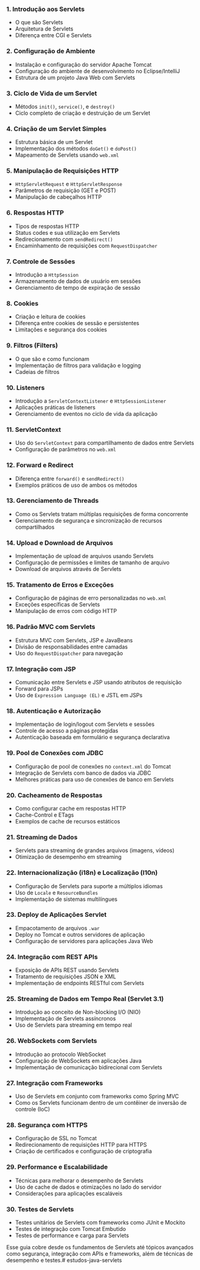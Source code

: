 ### **1. Introdução aos Servlets**

- O que são Servlets
- Arquitetura de Servlets
- Diferença entre CGI e Servlets

### **2. Configuração de Ambiente**

- Instalação e configuração do servidor Apache Tomcat
- Configuração do ambiente de desenvolvimento no Eclipse/IntelliJ
- Estrutura de um projeto Java Web com Servlets

### **3. Ciclo de Vida de um Servlet**

- Métodos `init()`, `service()`, e `destroy()`
- Ciclo completo de criação e destruição de um Servlet

### **4. Criação de um Servlet Simples**

- Estrutura básica de um Servlet
- Implementação dos métodos `doGet()` e `doPost()`
- Mapeamento de Servlets usando `web.xml`

### **5. Manipulação de Requisições HTTP**

- `HttpServletRequest` e `HttpServletResponse`
- Parâmetros de requisição (GET e POST)
- Manipulação de cabeçalhos HTTP

### **6. Respostas HTTP**

- Tipos de respostas HTTP
- Status codes e sua utilização em Servlets
- Redirecionamento com `sendRedirect()`
- Encaminhamento de requisições com `RequestDispatcher`

### **7. Controle de Sessões**

- Introdução a `HttpSession`
- Armazenamento de dados de usuário em sessões
- Gerenciamento de tempo de expiração de sessão

### **8. Cookies**

- Criação e leitura de cookies
- Diferença entre cookies de sessão e persistentes
- Limitações e segurança dos cookies

### **9. Filtros (Filters)**

- O que são e como funcionam
- Implementação de filtros para validação e logging
- Cadeias de filtros

### **10. Listeners**

- Introdução a `ServletContextListener` e `HttpSessionListener`
- Aplicações práticas de listeners
- Gerenciamento de eventos no ciclo de vida da aplicação

### **11. ServletContext**

- Uso do `ServletContext` para compartilhamento de dados entre Servlets
- Configuração de parâmetros no `web.xml`

### **12. Forward e Redirect**

- Diferença entre `forward()` e `sendRedirect()`
- Exemplos práticos de uso de ambos os métodos

### **13. Gerenciamento de Threads**

- Como os Servlets tratam múltiplas requisições de forma concorrente
- Gerenciamento de segurança e sincronização de recursos compartilhados

### **14. Upload e Download de Arquivos**

- Implementação de upload de arquivos usando Servlets
- Configuração de permissões e limites de tamanho de arquivo
- Download de arquivos através de Servlets

### **15. Tratamento de Erros e Exceções**

- Configuração de páginas de erro personalizadas no `web.xml`
- Exceções específicas de Servlets
- Manipulação de erros com código HTTP

### **16. Padrão MVC com Servlets**

- Estrutura MVC com Servlets, JSP e JavaBeans
- Divisão de responsabilidades entre camadas
- Uso do `RequestDispatcher` para navegação

### **17. Integração com JSP**

- Comunicação entre Servlets e JSP usando atributos de requisição
- Forward para JSPs
- Uso de `Expression Language (EL)` e JSTL em JSPs

### **18. Autenticação e Autorização**

- Implementação de login/logout com Servlets e sessões
- Controle de acesso a páginas protegidas
- Autenticação baseada em formulário e segurança declarativa

### **19. Pool de Conexões com JDBC**

- Configuração de pool de conexões no `context.xml` do Tomcat
- Integração de Servlets com banco de dados via JDBC
- Melhores práticas para uso de conexões de banco em Servlets

### **20. Cacheamento de Respostas**

- Como configurar cache em respostas HTTP
- Cache-Control e ETags
- Exemplos de cache de recursos estáticos

### **21. Streaming de Dados**

- Servlets para streaming de grandes arquivos (imagens, vídeos)
- Otimização de desempenho em streaming

### **22. Internacionalização (i18n) e Localização (l10n)**

- Configuração de Servlets para suporte a múltiplos idiomas
- Uso de `Locale` e `ResourceBundles`
- Implementação de sistemas multilíngues

### **23. Deploy de Aplicações Servlet**

- Empacotamento de arquivos `.war`
- Deploy no Tomcat e outros servidores de aplicação
- Configuração de servidores para aplicações Java Web

### **24. Integração com REST APIs**

- Exposição de APIs REST usando Servlets
- Tratamento de requisições JSON e XML
- Implementação de endpoints RESTful com Servlets

### **25. Streaming de Dados em Tempo Real (Servlet 3.1)**

- Introdução ao conceito de Non-blocking I/O (NIO)
- Implementação de Servlets assíncronos
- Uso de Servlets para streaming em tempo real

### **26. WebSockets com Servlets**

- Introdução ao protocolo WebSocket
- Configuração de WebSockets em aplicações Java
- Implementação de comunicação bidirecional com Servlets

### **27. Integração com Frameworks**

- Uso de Servlets em conjunto com frameworks como Spring MVC
- Como os Servlets funcionam dentro de um contêiner de inversão de controle (IoC)

### **28. Segurança com HTTPS**

- Configuração de SSL no Tomcat
- Redirecionamento de requisições HTTP para HTTPS
- Criação de certificados e configuração de criptografia

### **29. Performance e Escalabilidade**

- Técnicas para melhorar o desempenho de Servlets
- Uso de cache de dados e otimizações no lado do servidor
- Considerações para aplicações escaláveis

### **30. Testes de Servlets**

- Testes unitários de Servlets com frameworks como JUnit e Mockito
- Testes de integração com Tomcat Embutido
- Testes de performance e carga para Servlets

Esse guia cobre desde os fundamentos de Servlets até tópicos avançados como segurança, integração com APIs e frameworks,
além de técnicas de desempenho e testes.#   e s t u d o s - j a v a - s e r v l e t s  
 